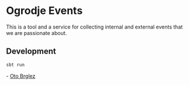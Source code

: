 # Ogrodje Events

This is a tool and a service for collecting internal and external events that we are passionate about.

## Development

```bash
sbt run
```

\- [Oto Brglez](https://github.com/otobrglez)
